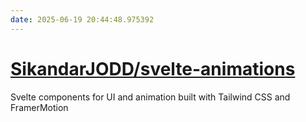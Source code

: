 ```yaml
---
date: 2025-06-19 20:44:48.975392
---
```


# [SikandarJODD/svelte-animations](https://github.com/SikandarJODD/svelte-animations)

Svelte components for UI and animation built with Tailwind CSS and FramerMotion